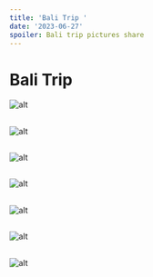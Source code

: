 ```yaml
---
title: 'Bali Trip '
date: '2023-06-27'
spoiler: Bali trip pictures share
---
```


# Bali Trip 

![alt](./DJI_0105.jpeg)
##
![alt](./DJI_0108.jpeg)
##
![alt](./DJI_0117.jpeg)
##
![alt](./DJI_0134.jpeg)
##
![alt](./IMG_8889.jpeg)
##
![alt](./IMG_8968.jpeg)
##
![alt](./IMG_8986.jpeg)